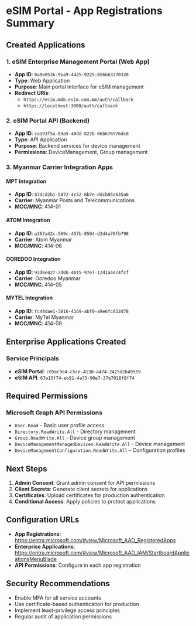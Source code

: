 # eSIM Portal - App Registrations Summary

## Created Applications

### 1. eSIM Enterprise Management Portal (Web App)
- **App ID**: `8a9e053b-9ba9-4425-9225-856b63270328`
- **Type**: Web Application
- **Purpose**: Main portal interface for eSIM management
- **Redirect URIs**: 
  - `https://esim.mdm.esim.com.mm/auth/callback`
  - `https://localhost:3000/auth/callback`

### 2. eSIM Portal API (Backend)
- **App ID**: `caa93f5a-89a5-48dd-822b-06b676976dc8`
- **Type**: API Application
- **Purpose**: Backend services for device management
- **Permissions**: DeviceManagement, Group management

### 3. Myanmar Carrier Integration Apps

#### MPT Integration
- **App ID**: `87dcd2b1-5872-4c52-8b7e-ddcb85a635a8`
- **Carrier**: Myanmar Posts and Telecommunications
- **MCC/MNC**: 414-01

#### ATOM Integration  
- **App ID**: `a367a42c-569c-457b-8504-d2d4a78fb798`
- **Carrier**: Atom Myanmar
- **MCC/MNC**: 414-06

#### OOREDOO Integration
- **App ID**: `93d6e427-2d0b-4015-97e7-12d1a4ec4fcf`
- **Carrier**: Ooredoo Myanmar
- **MCC/MNC**: 414-05

#### MYTEL Integration
- **App ID**: `fc44dae1-3016-4169-abf0-a9e6fc852d78`
- **Carrier**: MyTel Myanmar
- **MCC/MNC**: 414-09

## Enterprise Applications Created

### Service Principals
- **eSIM Portal**: `c05ec9e4-c5ce-4130-a474-2425d2b49559`
- **eSIM API**: `67e15f74-eb91-4a75-90e7-37e7028f8f74`

## Required Permissions

### Microsoft Graph API Permissions
- `User.Read` - Basic user profile access
- `Directory.ReadWrite.All` - Directory management
- `Group.ReadWrite.All` - Device group management
- `DeviceManagementManagedDevices.ReadWrite.All` - Device management
- `DeviceManagementConfiguration.ReadWrite.All` - Configuration profiles

## Next Steps

1. **Admin Consent**: Grant admin consent for API permissions
2. **Client Secrets**: Generate client secrets for applications
3. **Certificates**: Upload certificates for production authentication
4. **Conditional Access**: Apply policies to protect applications

## Configuration URLs

- **App Registrations**: https://entra.microsoft.com/#view/Microsoft_AAD_RegisteredApps
- **Enterprise Applications**: https://entra.microsoft.com/#view/Microsoft_AAD_IAM/StartboardApplicationsMenuBlade
- **API Permissions**: Configure in each app registration

## Security Recommendations

- Enable MFA for all service accounts
- Use certificate-based authentication for production
- Implement least-privilege access principles
- Regular audit of application permissions